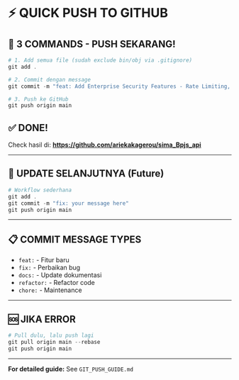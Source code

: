 # ⚡ QUICK PUSH TO GITHUB

## 🚀 **3 COMMANDS - PUSH SEKARANG!**

```powershell
# 1. Add semua file (sudah exclude bin/obj via .gitignore)
git add .

# 2. Commit dengan message
git commit -m "feat: Add Enterprise Security Features - Rate Limiting, Account Lockout, Password Validation, JWT Refresh Token, Secrets Management, Security Headers, Comprehensive Logging"

# 3. Push ke GitHub
git push origin main
```

## ✅ **DONE!**

Check hasil di: **https://github.com/ariekakagerou/sima_Bpjs_api**

---

## 🔄 **UPDATE SELANJUTNYA (Future)**

```powershell
# Workflow sederhana
git add .
git commit -m "fix: your message here"
git push origin main
```

---

## 📋 **COMMIT MESSAGE TYPES**

- `feat:` - Fitur baru
- `fix:` - Perbaikan bug
- `docs:` - Update dokumentasi
- `refactor:` - Refactor code
- `chore:` - Maintenance

---

## 🆘 **JIKA ERROR**

```powershell
# Pull dulu, lalu push lagi
git pull origin main --rebase
git push origin main
```

---

**For detailed guide:** See `GIT_PUSH_GUIDE.md`

